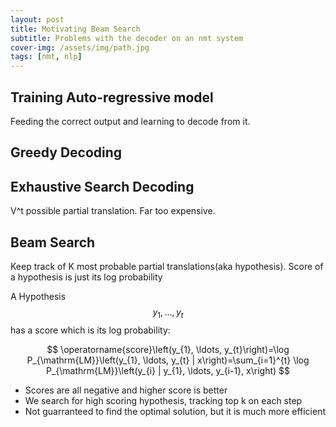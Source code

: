 ```yaml
---
layout: post
title: Motivating Beam Search
subtitle: Problems with the decoder on an nmt system
cover-img: /assets/img/path.jpg
tags: [nmt, nlp]
---
```

## Training Auto-regressive model
Feeding the correct output and learning to decode from it.

## Greedy Decoding

## Exhaustive Search Decoding
V^t possible partial translation. Far too expensive.

## Beam Search
Keep track of K most probable partial translations(aka hypothesis). Score of a hypothesis is just its log probability

A Hypothesis $$y_{1}, \ldots, y_{t}$$ has a score which is its log probability:

$$
\operatorname{score}\left(y_{1}, \ldots, y_{t}\right)=\log P_{\mathrm{LM}}\left(y_{1}, \ldots, y_{t} | x\right)=\sum_{i=1}^{t} \log P_{\mathrm{LM}}\left(y_{i} | y_{1}, \ldots, y_{i-1}, x\right)
$$

* Scores are all negative and higher score is better
* We search for high scoring hypothesis, tracking top k on each step
* Not guarranteed to find the optimal solution, but it is much more efficient
